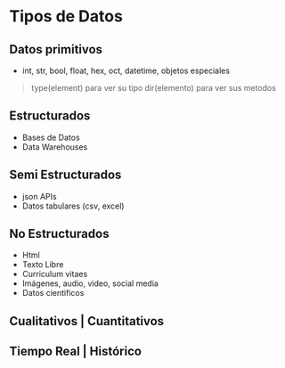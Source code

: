 # Tipos de Datos

## Datos primitivos

* int, str, bool, float, hex, oct, datetime, objetos especiales
> type(element) para ver su tipo dir(elemento) para ver sus metodos

## Estructurados

* Bases de Datos
* Data Warehouses

## Semi Estructurados

* json APIs
* Datos tabulares (csv, excel)

## No Estructurados

* Html
* Texto Libre
* Curriculum vitaes
* Imágenes, audio, video, social media
* Datos cientificos

## Cualitativos | Cuantitativos

## Tiempo Real | Histórico
